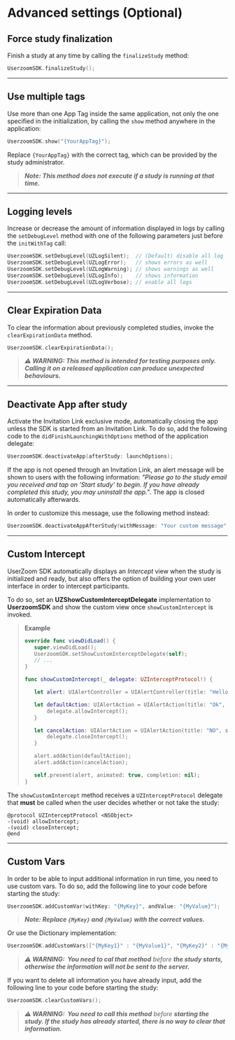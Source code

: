 # Advanced settings (Optional)

## Force study finalization

Finish a study at any time by calling the `finalizeStudy` method:

```swift
UserzoomSDK.finalizeStudy();
```

---
## Use multiple tags

Use more than one App Tag inside the same application, not only the one specified in the initialization, by calling the `show` method anywhere in the application:

```swift
UserzoomSDK.show("{YourAppTag}");
```

Replace `{YourAppTag}` with the correct tag, which can be provided by the study administrator.

> ***Note: This method does not execute if a study is running at that time.***

---
## Logging levels

Increase or decrease the amount of information displayed in logs by calling the `setDebugLevel` method with one of the following parameters just before the `initWithTag` call:

```swift
UserzoomSDK.setDebugLevel(UZLogSilent);  // (Default) disable all log
UserzoomSDK.setDebugLevel(UZLogError);   // shows errors as well
UserzoomSDK.setDebugLevel(UZLogWarning); // shows warnings as well
UserzoomSDK.setDebugLevel(UZLogInfo);    // shows information
UserzoomSDK.setDebugLevel(UZLogVerbose); // enable all logs
```

---
## Clear Expiration Data

To clear the information about previously completed studies, invoke the `clearExpirationData` method.

```swift
UserzoomSDK.clearExpirationData();
```

> ***⚠️ WARNING: This method is intended for testing purposes only. Calling it on a released application can produce unexpected behaviours.***

---
## Deactivate App after study

Activate the Invitation Link exclusive mode, automatically closing the app unless the SDK is started from an Invitation Link. To do so, add the following code to the `didFinishLaunchingWithOptions` method of the application delegate:

```swift
UserzoomSDK.deactivateApp(afterStudy: launchOptions);
```

If the app is not opened through an Invitation Link, an alert message will be shown to users with the following information: _"Please go to the study email you received and tap on 'Start study' to begin. If you have already completed this study, you may uninstall the app."_. The app is closed automatically afterwards.

In order to customize this message, use the following method instead:

```swift
UserzoomSDK.deactivateAppAfterStudy(withMessage: "Your custom message", andButtonText: "Ok", andOptions: launchOptions);
```

---
## Custom Intercept

UserZoom SDK automatically displays an _Intercept_ view when the study is initialized and ready, but also offers the option of building your own user interface in order to intercept participants.

To do so, set an **UZShowCustomInterceptDelegate** implementation to **UserzoomSDK** and show the custom view once `showCustomIntercept` is invoked.

>**Example**
>```swift
>override func viewDidLoad() {
>    super.viewDidLoad();
>    UserzoomSDK.setShowCustomInterceptDelegate(self);
>    // ...
>}
>
>func showCustomIntercept(_ delegate: UZInterceptProtocol!) {
>
>    let alert: UIAlertController = UIAlertController(title: "Hello!!", message: "Do you want to take a study?", preferredStyle: UIAlertControllerStyle.alert);
>
>    let defaultAction: UIAlertAction = UIAlertAction(title: "Ok", style: UIAlertActionStyle.default) { (action:UIAlertAction) in
>        delegate.allowIntercept();
>    }
>
>    let cancelAction: UIAlertAction = UIAlertAction(title: "NO", style: UIAlertActionStyle.default) { (action:UIAlertAction) in
>        delegate.closeIntercept();
>    }
>
>    alert.addAction(defaultAction);
>    alert.addAction(cancelAction);
>
>    self.present(alert, animated: true, completion: nil);
>}
>```

The `showCustomIntercept` method receives a `UZInterceptProtocol` delegate that **must** be called when the user decides whether or not take the study:

```objc
@protocol UZInterceptProtocol <NSObject>
-(void) allowIntercept;
-(void) closeIntercept;
@end
```

---
## Custom Vars

In order to be able to input additional information in run time, you need to use custom vars. To do so, add the following line to your code before starting the study:

```swift
UserzoomSDK.addCustomVar(withKey: "{MyKey}", andValue: "{MyValue}");
```

>***Note: Replace `{MyKey}` and `{MyValue}` with the correct values.***

Or use the Dictionary implementation:

```swift
UserzoomSDK.addCustomVars(["{MyKey1}" : "{MyValue1}", "{MyKey2}" : "{MyValue2}"]);
```
 
>***⚠️ WARNING:  You need to cal that method*** *before* ***the study starts, otherwise the information will not be sent to the server.***

If you want to delete all information you have already input, add the following line to your code before starting the study:
```swift
UserzoomSDK.clearCustomVars();
```

>***⚠️ WARNING:  You need to call this method*** *before* ***starting the study. If the study has already started, there is no way to clear that information.***
